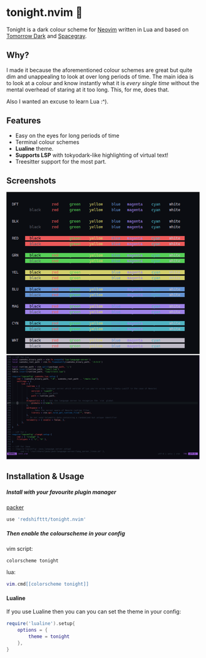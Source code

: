 # tonight.nvim 🌙

Tonight is a dark colour scheme for [Neovim](https://github.com/neovim/neovim)
written in Lua and based on [Tomorrow Dark](https://github.com/chriskempson/base16-tomorrow-scheme) and
[Spacegray](https://github.com/ackyshake/Spacegray.vim).

## Why?

I made it because the aforementioned colour schemes are great but quite dim and
unappealing to look at over long periods of time. The main idea is to look at a
colour and know instantly what it is *every single time* without the mental
overhead of staring at it too long. This, for me, does that.

Also I wanted an excuse to learn Lua :^).

## Features

- Easy on the eyes for long periods of time
- Terminal colour schemes
- **Lualine** theme.
- **Supports LSP** with tokyodark-like highlighting of virtual text!
- Treesitter support for the most part.

## Screenshots

![image](screenshots/screenshot1.png)
![image](screenshots/screenshot2.png)

## Installation & Usage

##### Install with your favourite plugin manager

[packer](https://github.com/wbthomason/packer.nvim)

```lua
use 'redshifttt/tonight.nvim'
```

##### Then enable the colourscheme in your config

vim script:

```vim
colorscheme tonight
```

lua:

```lua
vim.cmd[[colorscheme tonight]]
```

#### Lualine

If you use Lualine then you can you can set the theme in your config:

```lua
require('lualine').setup{
    options = {
        theme = tonight
    },
}
```
